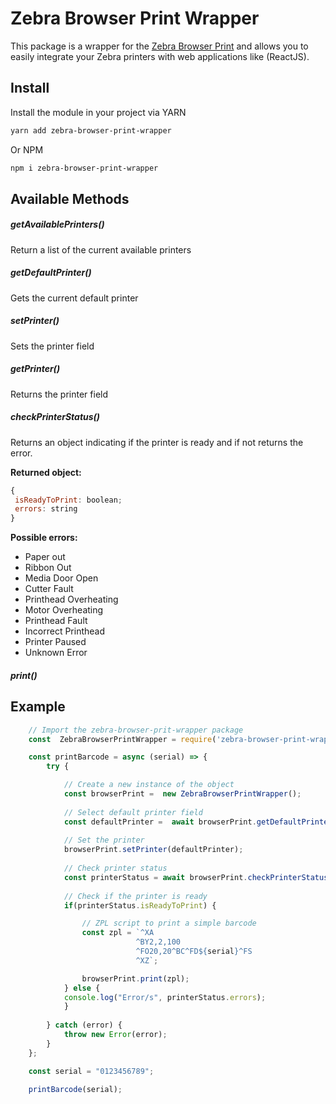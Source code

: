 # Zebra Browser Print Wrapper

This package is a wrapper for the [Zebra Browser Print](https://www.zebra.com/la/es/support-downloads/printer-software/by-request-software.html#browser-print) and allows you to easily integrate your Zebra printers with web applications like (ReactJS).

## Install

Install the module in your project via YARN

```bash
yarn add zebra-browser-print-wrapper
```

Or NPM

```bash
npm i zebra-browser-print-wrapper
```


## Available Methods

##### **getAvailablePrinters()**

Return a list of the current available printers

##### **getDefaultPrinter()**

Gets the current default printer

##### **setPrinter()**

Sets the printer field

##### **getPrinter()**

Returns the printer field

##### **checkPrinterStatus()**

Returns an object indicating if the printer is ready and if not returns the error.

**Returned object:**

```js
{
 isReadyToPrint: boolean;
 errors: string
}
```

**Possible errors:**

- Paper out
- Ribbon Out
- Media Door Open
- Cutter Fault
- Printhead Overheating
- Motor Overheating
- Printhead Fault
- Incorrect Printhead
- Printer Paused
- Unknown Error

##### **print()**



## Example

```js
    // Import the zebra-browser-prit-wrapper package
    const  ZebraBrowserPrintWrapper = require('zebra-browser-print-wrapper');

    const printBarcode = async (serial) => {
        try {

            // Create a new instance of the object
            const browserPrint =  new ZebraBrowserPrintWrapper();
    
            // Select default printer field
            const defaultPrinter =  await browserPrint.getDefaultPrinter();
        
            // Set the printer
            browserPrint.setPrinter(defaultPrinter);
    
            // Check printer status
            const printerStatus = await browserPrint.checkPrinterStatus();
    
            // Check if the printer is ready
            if(printerStatus.isReadyToPrint) {

                // ZPL script to print a simple barcode
                const zpl = `^XA
                            ^BY2,2,100
                            ^FO20,20^BC^FD${serial}^FS
                            ^XZ`;

                browserPrint.print(zpl);
            } else {
            console.log("Error/s", printerStatus.errors);
            }
    
        } catch (error) {
            throw new Error(error);
        }
    };

    const serial = "0123456789";

    printBarcode(serial);
```

